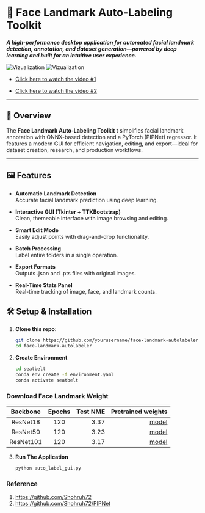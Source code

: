 # 🧠 Face Landmark Auto-Labeling Toolkit

**_A high-performance desktop application for automated facial landmark detection, annotation, and dataset generation—powered by deep learning and built for an intuitive user experience._**

![Vizualization](https://github.com/Shohruh72/Landmark_Auto_Label/releases/download/v1.0.0/short.gif)
![Vizualization](https://github.com/Shohruh72/Landmark_Auto_Label/releases/download/v1.0.0/full.gif)

* [Click here to watch the video #1](https://youtu.be/T9NZXJYQGjo?si=QEl97S-sDrfmWsZl)

* [Click here to watch the video #2](https://youtu.be/NugGGDl6rm0?si=DyUCIjKBTgsKXGZy)
---

## 🚀 Overview

The **Face Landmark Auto-Labeling Toolkit** t simplifies facial landmark annotation with ONNX-based detection and a PyTorch (PIPNet) regressor. It features a modern GUI for efficient navigation, editing, and export—ideal for dataset creation, research, and production workflows.

---

## 🖼️ Features

- **Automatic Landmark Detection**  
  Accurate facial landmark prediction using deep learning.

- **Interactive GUI (Tkinter + TTKBootstrap)**  
  Clean, themeable interface with image browsing and editing.
- **Smart Edit Mode**  
  Easily adjust points with drag-and-drop functionality.
- **Batch Processing**  
  Label entire folders in a single operation.
- **Export Formats**  
 Outputs .json and .pts files with original images.
- **Real-Time Stats Panel**  
  Real-time tracking of image, face, and landmark counts.


## 🛠️ Setup & Installation

1. **Clone this repo:**

   ```bash
   git clone https://github.com/yourusername/face-landmark-autolabeler.git
   cd face-landmark-autolabeler
   ```
2. **Create Environment**
    ```bash
    cd seatbelt
    conda env create -f environment.yaml
    conda activate seatbelt
    ```
### Download Face Landmark Weight
| Backbone  | Epochs | Test NME |                                                                 Pretrained weights |
|:---------:|:------:|---------:|-----------------------------------------------------------------------------------:|
| ResNet18  |   120  |     3.37 |  [model](https://github.com/Shohruh72/PIPNet/releases/download/v1.0.0/best.pt) |
| ResNet50  |   120  |     3.23 |  [model](https://github.com/Shohruh72/PIPNet/releases/download/v1.0.0/best_50.pt) |
| ResNet101 |   120  |     3.17 |  [model](https://github.com/Shohruh72/PIPNet/releases/download/v1.0.0/best_101.pt) |
 
3. **Run The Application**
    ```bash
    python auto_label_gui.py
   ```
### Reference
1. https://github.com/Shohruh72
2. https://github.com/Shohruh72/PIPNet